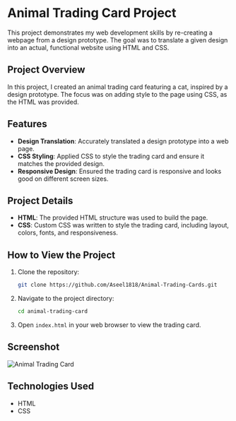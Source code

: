 # Animal Trading Card Project

This project demonstrates my web development skills by re-creating a webpage from a design prototype. The goal was to translate a given design into an actual, functional website using HTML and CSS.

## Project Overview

In this project, I created an animal trading card featuring a cat, inspired by a design prototype. The focus was on adding style to the page using CSS, as the HTML was provided.

## Features

- **Design Translation**: Accurately translated a design prototype into a web page.
- **CSS Styling**: Applied CSS to style the trading card and ensure it matches the provided design.
- **Responsive Design**: Ensured the trading card is responsive and looks good on different screen sizes.

## Project Details

- **HTML**: The provided HTML structure was used to build the page.
- **CSS**: Custom CSS was written to style the trading card, including layout, colors, fonts, and responsiveness.

## How to View the Project

1. Clone the repository:
    ```bash
    git clone https://github.com/Aseel1818/Animal-Trading-Cards.git
    ```
2. Navigate to the project directory:
    ```bash
    cd animal-trading-card
    ```
3. Open `index.html` in your web browser to view the trading card.

## Screenshot

![Animal Trading Card](path_to_screenshot_image)

## Technologies Used

- HTML
- CSS
